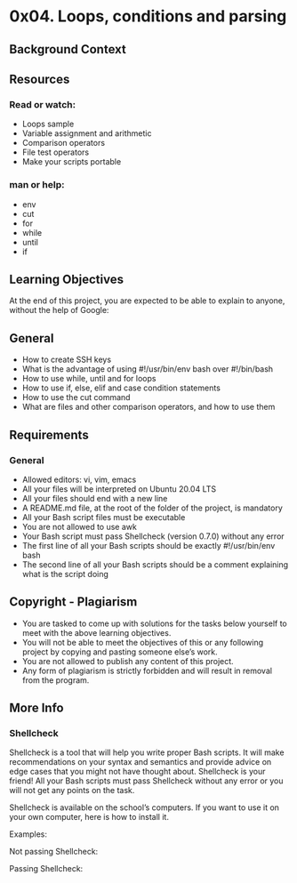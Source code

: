 # 0x04. Loops, conditions and parsing
## Background Context


## Resources
### Read or watch:

- Loops sample
- Variable assignment and arithmetic
- Comparison operators
- File test operators
- Make your scripts portable
### man or help:

- env
- cut
- for
- while
- until
- if
## Learning Objectives
At the end of this project, you are expected to be able to explain to anyone, without the help of Google:

## General
- How to create SSH keys
- What is the advantage of using #!/usr/bin/env bash over #!/bin/bash
- How to use while, until and for loops
- How to use if, else, elif and case condition statements
- How to use the cut command
- What are files and other comparison operators, and how to use them
## Requirements
### General
- Allowed editors: vi, vim, emacs
- All your files will be interpreted on Ubuntu 20.04 LTS
- All your files should end with a new line
- A README.md file, at the root of the folder of the project, is mandatory
- All your Bash script files must be executable
- You are not allowed to use awk
- Your Bash script must pass Shellcheck (version 0.7.0) without any error
- The first line of all your Bash scripts should be exactly #!/usr/bin/env bash
- The second line of all your Bash scripts should be a comment explaining what is the script doing
## Copyright - Plagiarism
- You are tasked to come up with solutions for the tasks below yourself to meet with the above learning objectives.
- You will not be able to meet the objectives of this or any following project by copying and pasting someone else’s work.
- You are not allowed to publish any content of this project.
- Any form of plagiarism is strictly forbidden and will result in removal from the program.
## More Info
### Shellcheck  
Shellcheck is a tool that will help you write proper Bash scripts. It will make recommendations on your syntax and semantics and provide advice on edge cases that you might not have thought about. Shellcheck is your friend! All your Bash scripts must pass Shellcheck without any error or you will not get any points on the task.

Shellcheck is available on the school’s computers. If you want to use it on your own computer, here is how to install it.

Examples:

Not passing Shellcheck:


Passing Shellcheck:


